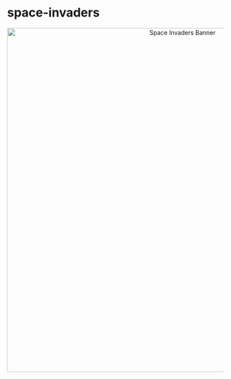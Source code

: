 # space-invaders

<p align="center">
  <img src="space-invaders-banner.jpg" alt="Space Invaders Banner" width="800">
</p>
